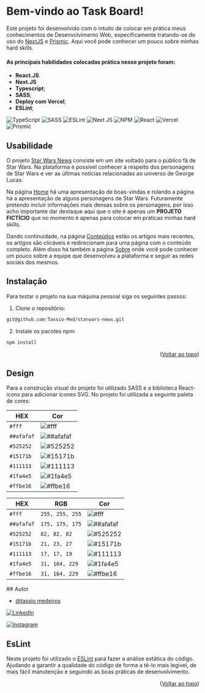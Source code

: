 

# Bem-vindo ao Task Board!

Este projeto foi desenvolvido com o intuito de colocar em prática meus conhecimentos de Desenvolvimento Web, especificamente tratando-se do uso do [NextJS](https://nextjs.org/) e [Prismic](https://prismic.io/). 
Aqui você pode conhecer um pouco sobre minhas hard skills. 


#### As principais habilidades colocadas prática nesse projeto foram:

* **React.JS**.
* **Next.JS**
* **Typescript**;
* **SASS**;
* **Deploy com Vercel**;
* **ESLint**;

![TypeScript](https://img.shields.io/badge/typescript-%23007ACC.svg?style=for-the-badge&logo=typescript&logoColor=white) ![SASS](https://img.shields.io/badge/sass-red.svg?style=for-the-badge&logo=sass&logoColor=white) ![ESLint](https://img.shields.io/badge/ESLint-4B3263?style=for-the-badge&logo=eslint&logoColor=white) ![Next JS](https://img.shields.io/badge/Next-black?style=for-the-badge&logo=next.js&logoColor=white) ![NPM](https://img.shields.io/badge/NPM-%23000000.svg?style=for-the-badge&logo=npm&logoColor=) ![React](https://img.shields.io/badge/react-%2320232a.svg?style=for-the-badge&logo=react&logoColor=%2361DAFB) ![Vercel](https://img.shields.io/badge/vercel-%23000000.svg?style=for-the-badge&logo=vercel&logoColor=white) ![Prismic](https://img.shields.io/badge/prismic-%23000000.svg?style=for-the-badge&logo=prismic&logoColor=white) 

## Usabilidade

O projeto [Star Wars News](https://starwarsnews.vercel.app/) consiste em um site voltado para o público fã de Star Wars. Na plataforma é possível conhecer a respeito dos personagens de Star Wars e ver as últimas notícias relacionadas ao universo de George Lucas.

Na página [Home](https://starwarsnews.vercel.app/) há uma apresentação de boas-vindas e rolando a página há a apresentação de alguns personagens de Star Wars. Futuramente pretendo incluir informações mais densas sobre os personagens, por isso acho importante dar destaque aqui que o site é apenas um <strong>PROJETO FICTÍCIO</strong> que no momento é apenas para colocar em práticas minhas hard skills.

Dando continuidade, na página [Conteúdos](https://starwarsnews.vercel.app/posts) estão os artigos mais recentes, os artigos são clicáveis e redirecionam  para uma página com o conteúdo completo. Além disso há também a página [Sobre](https://starwarsnews.vercel.app/sobre) onde você pode conhecer um pouco sobre a equipe que desenvolveu a plataforma e seguir as redes sociais dos mesmos.




## Instalação

Para testar o projeto na sua máquina pessoal siga os seguintes passos:

1. Clone o repositório:

```sh
git@github.com:Tassio-Med/starwars-news.git
```

2. Instale os pacotes npm:

```bash
npm install
```

<p align="right">(<a href="#readme-top">Voltar ao topo</a>)</p>

## Design

Para a construção visual do projeto foi utilizado SASS e a biblioteca React-icons para adicionar ícones SVG. 
No projeto foi utilizada a seguinte paleta de cores:


|    HEX   | Cor |
| ---      | ---       |
| `#fff`| ![#fff](https://placehold.co/30x15/fff/fff.png) |
| `##afafaf`| ![##afafaf](https://placehold.co/30x15/afafaf/afafaf.png) |
| `#525252`| ![#525252](https://placehold.co/30x15/525252/525252.png) |
| `#15171b`| ![#15171b](https://placehold.co/30x15/15171b/15171b.png) |
| `#111113`| ![#111113](https://placehold.co/30x15/111113/111113.png) |
| `#1fa4e5`| ![#1fa4e5](https://placehold.co/30x15/1fa4e5/1fa4e5.png) |
| `#ffbe16`| ![#ffbe16](https://placehold.co/30x15/ffbe16/ffbe16.png) |


<center>

|    <center>HEX </center>    | <center>RGB</center>         |<center>Cor <center>         |
| ---         |---            | ---                                                        |
| `#fff`      |`255, 255, 255`| ![#fff](https://placehold.co/300x50/fff/fff.png)           |
| `##afafaf`  |`175, 175, 175`| ![##afafaf](https://placehold.co/300x50/afafaf/afafaf.png) |
| `#525252`   |`82, 82, 82`   | ![#525252](https://placehold.co/300x50/525252/525252.png)  |
| `#15171b`   |`21, 23, 27`   | ![#15171b](https://placehold.co/300x50/15171b/15171b.png)  |
| `#111113`   |`17, 17, 19`   | ![#111113](https://placehold.co/300x50/111113/111113.png)  |
| `#1fa4e5`   |`31, 164, 229` | ![#1fa4e5](https://placehold.co/300x50/1fa4e5/1fa4e5.png)  |
| `#ffbe16`   |`31, 164, 229`| ![#ffbe16](https://placehold.co/300x50/ffbe16/ffbe16.png)   |

</center>
## Autor

- [@tassio medeiros](https://github.com/Tassio-Med)

[![LinkedIn](https://img.shields.io/badge/LinkedIn-0077B5?style=for-the-badge&logo=linkedin&logoColor=white)](https://linkedin.com/in/tassiomed98) 

[![Instagram](https://img.shields.io/badge/Instagram-E4405F?style=for-the-badge&logo=instagram&logoColor=white)](https://instagram.com/tassio.med?igshid=ZDdkNTZiNTM=) 



## EsLint

Neste projeto foi utilizado o [ESLint](https://eslint.org/) para fazer a análise estática do código. Ajudando a garantir a qualidade do código de forma a tê-lo mais legível, de mais fácil manutenção e seguindo as boas práticas de desenvolvimento.

<p align="right">(<a href="#readme-top">Voltar ao topo</a>)</p>